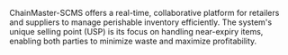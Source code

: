 ChainMaster-SCMS offers a real-time, collaborative platform for retailers and suppliers to manage perishable inventory efficiently. The system's unique selling point (USP) is its focus on handling near-expiry items, enabling both parties to minimize waste and maximize profitability.
